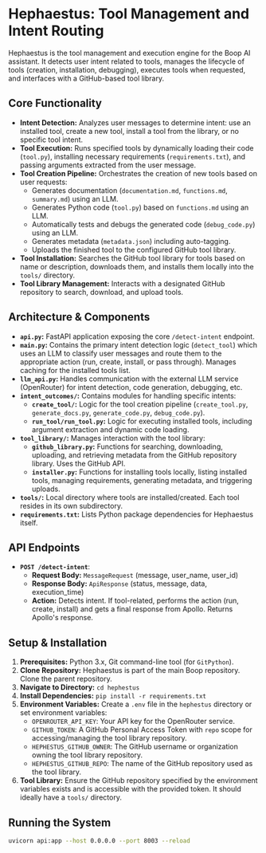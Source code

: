 # Hephaestus: Tool Management and Intent Routing

Hephaestus is the tool management and execution engine for the Boop AI assistant. It detects user intent related to tools, manages the lifecycle of tools (creation, installation, debugging), executes tools when requested, and interfaces with a GitHub-based tool library.

## Core Functionality

*   **Intent Detection:** Analyzes user messages to determine intent: use an installed tool, create a new tool, install a tool from the library, or no specific tool intent.
*   **Tool Execution:** Runs specified tools by dynamically loading their code (`tool.py`), installing necessary requirements (`requirements.txt`), and passing arguments extracted from the user message.
*   **Tool Creation Pipeline:** Orchestrates the creation of new tools based on user requests:
    *   Generates documentation (`documentation.md`, `functions.md`, `summary.md`) using an LLM.
    *   Generates Python code (`tool.py`) based on `functions.md` using an LLM.
    *   Automatically tests and debugs the generated code (`debug_code.py`) using an LLM.
    *   Generates metadata (`metadata.json`) including auto-tagging.
    *   Uploads the finished tool to the configured GitHub tool library.
*   **Tool Installation:** Searches the GitHub tool library for tools based on name or description, downloads them, and installs them locally into the `tools/` directory.
*   **Tool Library Management:** Interacts with a designated GitHub repository to search, download, and upload tools.

## Architecture & Components

*   **`api.py`:** FastAPI application exposing the core `/detect-intent` endpoint.
*   **`main.py`:** Contains the primary intent detection logic (`detect_tool`) which uses an LLM to classify user messages and route them to the appropriate action (run, create, install, or pass through). Manages caching for the installed tools list.
*   **`llm_api.py`:** Handles communication with the external LLM service (OpenRouter) for intent detection, code generation, debugging, etc.
*   **`intent_outcomes/`:** Contains modules for handling specific intents:
    *   **`create_tool/`:** Logic for the tool creation pipeline (`create_tool.py`, `generate_docs.py`, `generate_code.py`, `debug_code.py`).
    *   **`run_tool/run_tool.py`:** Logic for executing installed tools, including argument extraction and dynamic code loading.
*   **`tool_library/`:** Manages interaction with the tool library:
    *   **`github_library.py`:** Functions for searching, downloading, uploading, and retrieving metadata from the GitHub repository library. Uses the GitHub API.
    *   **`installer.py`:** Functions for installing tools locally, listing installed tools, managing requirements, generating metadata, and triggering uploads.
*   **`tools/`:** Local directory where tools are installed/created. Each tool resides in its own subdirectory.
*   **`requirements.txt`:** Lists Python package dependencies for Hephaestus itself.

## API Endpoints

*   **`POST /detect-intent`**:
    *   **Request Body:** `MessageRequest` (message, user\_name, user\_id)
    *   **Response Body:** `ApiResponse` (status, message, data, execution\_time)
    *   **Action:** Detects intent. If tool-related, performs the action (run, create, install) and gets a final response from Apollo. Returns Apollo's response.

## Setup & Installation

1.  **Prerequisites:** Python 3.x, Git command-line tool (for `GitPython`).
2.  **Clone Repository:** Hephaestus is part of the main Boop repository. Clone the parent repository.
3.  **Navigate to Directory:** `cd hephestus`
4.  **Install Dependencies:** `pip install -r requirements.txt`
5.  **Environment Variables:** Create a `.env` file in the `hephestus` directory or set environment variables:
    *   `OPENROUTER_API_KEY`: Your API key for the OpenRouter service.
    *   `GITHUB_TOKEN`: A GitHub Personal Access Token with `repo` scope for accessing/managing the tool library repository.
    *   `HEPHESTUS_GITHUB_OWNER`: The GitHub username or organization owning the tool library repository.
    *   `HEPHESTUS_GITHUB_REPO`: The name of the GitHub repository used as the tool library.
6.  **Tool Library:** Ensure the GitHub repository specified by the environment variables exists and is accessible with the provided token. It should ideally have a `tools/` directory.

## Running the System

```bash
uvicorn api:app --host 0.0.0.0 --port 8003 --reload
```
